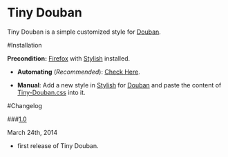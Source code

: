 Tiny Douban
===============

Tiny Douban is a simple customized style for [Douban](http://www.douban.com).

#Installation

**Precondition:** [Firefox](https://www.mozilla.org/en-US/firefox/new/) with [Stylish](https://addons.mozilla.org/en-US/firefox/addon/stylish/) installed.

- **Automating** (*Recommended*): [Check Here](http://userstyles.org/styles/90123/tiny-douban).

- **Manual**: Add a new style in [Stylish](https://addons.mozilla.org/en-US/firefox/addon/stylish/) for [Douban](http://www.douban.com) and paste the content of [Tiny-Douban.css](/Tiny-Douban.css) into it.

#Changelog

###<a href="#changelog-1.0" id="changelog-1.0">1.0</a>

March 24th, 2014

- first release of Tiny Douban.